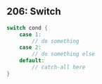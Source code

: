 ## 206: Switch

```go
switch cond {
    case 1:
        // do something
    case 2:
        // do something else
    default:
        // catch-all here
}
```
